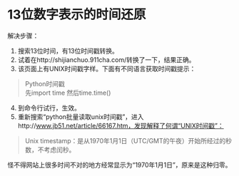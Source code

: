 # 13位数字表示的时间还原  
解决步骤：  
1. 搜索13位时间，有13位时间戳转换。    
2. 试着在http://shijianchuo.911cha.com/转换了一下，结果正确。  
3. 该页面上有UNIX时间戳字样。下面有不同语言获取时间戳提示：  
> Python时间戳  
> 先import time 然后time.time()    

4. 到命令行试行，生效。  
5. 重新搜索“python批量读取unix时间戳”，进入http://www.jb51.net/article/66167.htm，发现解释了何谓“UNIX时间戳”：  
> Unix timestamp：是从1970年1月1日（UTC/GMT的午夜）开始所经过的秒数，不考虑闰秒。  

怪不得网站上很多时间不对的地方经常显示为“1970年1月1日”，原来是这种归零。  